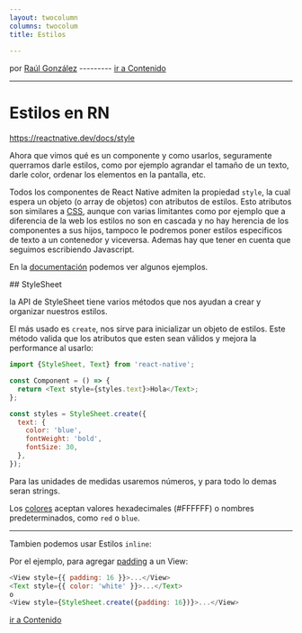```yaml
---
layout: twocolumn
columns: twocolum
title: Estilos
 
---
```


por [Raúl González](https://twitter.com/soyraulgonzalez)  ---------   [ir a Contenido](/contenido.html)

---
# Estilos en RN

https://reactnative.dev/docs/style

Ahora que vimos qué es un componente y como usarlos, seguramente querramos darle estilos, como por ejemplo agrandar el tamaño de un texto, darle color, ordenar los elementos en la pantalla, etc.

Todos los componentes de React Native admiten la propiedad `style`, la cual espera un objeto (o array de objetos) con atributos de estilos.
Esto atributos son similares a [CSS](https://developer.mozilla.org/es/docs/Web/CSS), aunque con varias limitantes como por ejemplo que a diferencia de la web los estilos no son en cascada y no hay herencia de los componentes a sus hijos, tampoco le podremos poner estilos especificos de texto a un contenedor y viceversa.
Ademas hay que tener en cuenta que seguimos escribiendo Javascript.

En la [documentación](https://reactnative.dev/docs/style) podemos ver algunos ejemplos.

## StyleSheet

la API de StyleSheet tiene varios métodos que nos ayudan a crear y organizar nuestros estilos.

El más usado es `create`, nos sirve para inicializar un objeto de estilos. Este método valida que los atributos que esten sean válidos y mejora la performance al usarlo:

```js
import {StyleSheet, Text} from 'react-native';

const Component = () => {
  return <Text style={styles.text}>Hola</Text>;
};

const styles = StyleSheet.create({
  text: {
    color: 'blue',
    fontWeight: 'bold',
    fontSize: 30,
  },
});
```

Para las unidades de medidas usaremos números, y para todo lo demas seran strings.

Los [colores](https://reactnative.dev/docs/colors) aceptan valores hexadecimales (#FFFFFF) o nombres predeterminados, como `red` o `blue`.

---

Tambien podemos usar Estilos `inline`:

Por el ejemplo, para agregar [padding](https://developer.mozilla.org/es/docs/Web/CSS/padding) a un View:

```js
<View style={{ padding: 16 }}>...</View>
<Text style={{ color: 'white' }}>...</Text>
o
<View style={StyleSheet.create({padding: 16})}>...</View>
```
[ir a Contenido](/contenido.html)